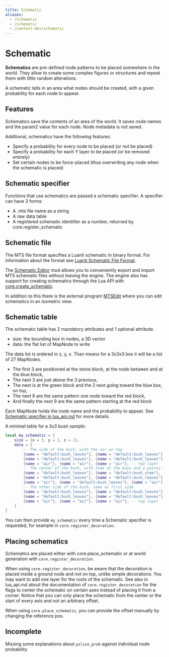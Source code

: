 ```yaml
---
title: Schematic
aliases:
  - /Schematic
  - /schematic
  - /content-dev/schematic
---
```


# Schematic

**Schematics** are pre-defined node patterns to be placed somewhere in the world. They allow to create some complex figures or structures and repeat them with little random alterations.

A schematic tells in an area what nodes should be created, with a given probability for each node to appear.

## Features

Schematics save the contents of an area of the world. It saves node names and the param2 value for each node. Node metadata is not saved.

Additional, schematics have the following features:

- Specify a probability for every node to be placed (or not be placed)
- Specify a probability for each Y layer to be placed (or be removed entirely)
- Set certain nodes to be force-placed (thus overwriting any node when the schematic is placed)

## Schematic specifier

Functions that use schematics are passed a schematic specifier. A specifier can have 3 forms:

- A .mts file name as a string
- A raw data table
- A registered schematic identifier as a number, returned by core.register_schematic

## Schematic file

The MTS file format specifies a Luanti schematic in binary format. For information about the format see [Luanti Schematic File Format](/about/luanti-schematic-file-format/).

The [Schematic Editor](https://content.luanti.org/packages/Wuzzy/schemedit/) mod allows you to conveniently export and import MTS schematic files without leaving the engine. The engine also has support for creating schematics through the Lua API with [core.create_schematic](https://api.luanti.org/core-namespace-reference/#schematics).

In addition to this there is the external program [MTSEdit](https://gitlab.com/bztsrc/mtsedit) where you can edit schematics in an isometric view.

## Schematic table

The schematic table has 2 mandatory attributes and 1 optional attribute.

- size: the bounding box in nodes, a 3D vector
- data: the flat list of MapNode to write

The data list is ordered in z, y, x. Than means for a 3x3x3 box it will be a list of 27 MapNodes.

- The first 3 are positioned at the stone block, at the node between and at the blue block,
- The next 3 are just above the 3 previous,
- The next is at the green block and the 2 next going toward the blue box, on top,
- The next 9 are the same pattern one node toward the red block,
- And finally the next 9 are the same pattern starting at the red block

Each MapNode holds the node name and the probability to appear. See [Schematic specifier in lua_api.md](https://github.com/luanti-org/luanti/blob/master/doc/lua_api.md#schematic-specifier) for more details.

A minimal table for a 3x3 bush sample:

```lua
local my_schematic = {
	size = {x = 3, y = 3, z = 3},
	data = {
		-- The side of the bush, with the air on top
		{name = "default:bush_leaves"}, {name = "default:bush_leaves"}, {name = "default:bush_leaves"}, -- lower layer
		{name = "default:bush_leaves"}, {name = "default:bush_leaves"}, {name = "default:bush_leaves"}, -- middle layer
		{name = "air"}, {name = "air"}, {name = "air"}, -- top layer
		-- The center of the bush, with stem at the base and a pointy leave 2 nodes above
		{name = "default:bush_leaves"}, {name = "default:bush_stem"}, {name = "default:bush_leaves"}, -- lower layer
		{name = "default:bush_leaves"}, {name = "default:bush_leaves"}, {name = "default:bush_leaves"}, -- middle layer
		{name = "air"}, {name = "default:bush_leaves"}, {name = "air"}, -- top layer
		-- The other side of the bush, same as first side
		{name = "default:bush_leaves"}, {name = "default:bush_leaves"}, {name = "default:bush_leaves"}, -- lower layer
		{name = "default:bush_leaves"}, {name = "default:bush_leaves"}, {name = "default:bush_leaves"}, -- middle layer
		{name = "air"}, {name = "air"}, {name = "air"}, -- top layer
	}
}
```

You can then provide `my_schematic` every time a Schematic specifier is requested, for example in `core.register_decoration`.

## Placing schematics

Schematics are placed either with core.place_schematic or at world generation with `core.register_decoration`.

When using `core.register_decoration`, be aware that the decoration is placed inside a ground node and not on top, unlike simple decorations. You may want to add one layer for the roots of the schematic. See also in lua_api.md about the documentation of `core.register_decoration` for the flags to center the schematic on certain axes instead of placing it from a corner. Notice that you can only place the schematic from the center or the start of every axis and not an arbitrary offset.

When using `core.place_schematic`, you can provide the offset manually by changing the reference pos.

## Incomplete

Missing some explanations about `yslice_prob` against individual node probability
